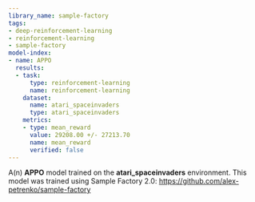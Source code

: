 ```yaml
---
library_name: sample-factory
tags:
- deep-reinforcement-learning
- reinforcement-learning
- sample-factory
model-index:
- name: APPO
  results:
  - task:
      type: reinforcement-learning
      name: reinforcement-learning
    dataset:
      name: atari_spaceinvaders
      type: atari_spaceinvaders
    metrics:
    - type: mean_reward
      value: 29208.00 +/- 27213.70
      name: mean_reward
      verified: false
---
```


A(n) **APPO** model trained on the **atari_spaceinvaders** environment.
This model was trained using Sample Factory 2.0: https://github.com/alex-petrenko/sample-factory
    
